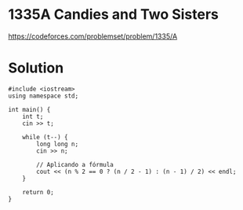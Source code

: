 # 1335A	Candies and Two Sisters

https://codeforces.com/problemset/problem/1335/A
 
# Solution
```
#include <iostream>
using namespace std;

int main() {
    int t;
    cin >> t;

    while (t--) {
        long long n;
        cin >> n;

        // Aplicando a fórmula
        cout << (n % 2 == 0 ? (n / 2 - 1) : (n - 1) / 2) << endl;
    }

    return 0;
}

```